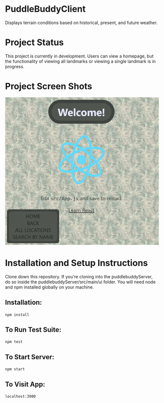 # PuddleBuddyClient

Displays terrain conditions based on historical, present, and future weather.

# Project Status

This project is currently in development. Users can view a homepage, but the functionality of viewing all landmarks or viewing a single landmark is in progress.


# Project Screen Shots

<img src=public/puddlebuddyHome.PNG/>



# Installation and Setup Instructions

Clone down this repository. If you're cloning into the puddlebuddyServer, do so inside the puddlebuddyServer/src/main/ui folder. You will need node and npm installed globally on your machine.

## Installation:

`npm install`

## To Run Test Suite:

`npm test`

## To Start Server:

`npm start`

## To Visit App:

`localhost:3000`
